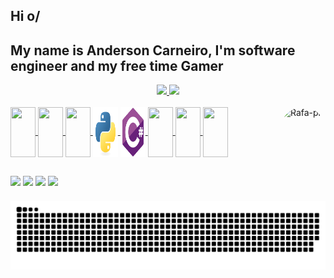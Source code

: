 ## Hi o/
## My name is Anderson Carneiro, I'm software engineer and my free time Gamer
<div align="center">
  <a href="https://github.com/AndersonSheep">
  <img height="180em" src="https://github-readme-stats.vercel.app/api?username=AndersonSheep&show_icons=true&theme=gotham&include_all_commits=true&count_private=true"/>
  <img height="180em" src="https://github-readme-stats.vercel.app/api/top-langs/?username=AndersonSheep&layout=compact&langs_count=7&theme=gotham"/>
</div>
<div style="display: inline_block"><br>
  <img align="center" height="80" width="40" src="https://cdn.jsdelivr.net/gh/devicons/devicon/icons/android/android-plain.svg">
  <img align="center" height="80" width="40" src="https://cdn.jsdelivr.net/gh/devicons/devicon/icons/java/java-original-wordmark.svg">
  <img align="center" height="80" width="40" src="https://cdn.jsdelivr.net/gh/devicons/devicon/icons/git/git-original.svg">
  <img align="center" height="80" width="40" src="https://raw.githubusercontent.com/devicons/devicon/master/icons/python/python-original.svg">
  <img align="center" height="80" width="40" src="https://raw.githubusercontent.com/devicons/devicon/master/icons/csharp/csharp-original.svg">
  <img align="center" height="80" width="40" src="https://cdn.jsdelivr.net/gh/devicons/devicon/icons/jenkins/jenkins-original.svg">
  <img align="center" height="80" width="40" src="https://cdn.jsdelivr.net/gh/devicons/devicon/icons/ubuntu/ubuntu-plain.svg">
  <img align="center" height="80" width="40" src="https://cdn.jsdelivr.net/gh/devicons/devicon/icons/docker/docker-plain-wordmark.svg">
  <img align="right" alt="Rafa-pic" height="150" style="border-radius:50px;" src="https://media.discordapp.net/attachments/564262523801436160/936413136179839026/Black_Sheep_Invert.png?width=676&height=676">
</div>
  
  ##
 
<div> 
  <a href="https://www.instagram.com/dinho1994_carneiro/" target="_blank"><img src="https://img.shields.io/badge/-Instagram-%23E4405F?style=for-the-badge&logo=instagram&logoColor=white" target="_blank"></a>
  <a href="https://www.linkedin.com/in/anderson-carneiro-da-silva/" target="_blank"><img src="https://img.shields.io/badge/-LinkedIn-%230077B5?style=for-the-badge&logo=linkedin&logoColor=white" target="_blank"></a> 
  <a href = "mailto:dinho1994@gmail.com"><img src="https://img.shields.io/badge/Gmail-D14836?style=for-the-badge&logo=gmail&logoColor=white" target="_blank"></a>
  <a href = "https://www.facebook.com/anderson.c.dasilva.98/"><img src="https://img.shields.io/badge/Facebook-1877F2?style=for-the-badge&logo=facebook&logoColor=white" target="_blank"></a>
 
  ![Snake animation](https://github.com/AndersonSheep/AndersonSheep/blob/output/github-contribution-grid-snake.svg)
 
</div>
